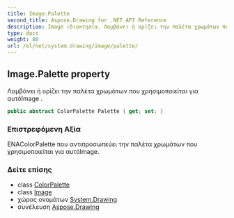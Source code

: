 ```yaml
---
title: Image.Palette
second_title: Aspose.Drawing for .NET API Reference
description: Image ιδιοκτησία. Λαμβάνει ή ορίζει την παλέτα χρωμάτων που χρησιμοποιείται για αυτόImage .
type: docs
weight: 80
url: /el/net/system.drawing/image/palette/
---
```

## Image.Palette property

Λαμβάνει ή ορίζει την παλέτα χρωμάτων που χρησιμοποιείται για αυτόImage .

```csharp
public abstract ColorPalette Palette { get; set; }
```

### Επιστρεφόμενη Αξία

ΕΝΑColorPalette που αντιπροσωπεύει την παλέτα χρωμάτων που χρησιμοποιείται για αυτόImage.

### Δείτε επίσης

* class [ColorPalette](../../../system.drawing.imaging/colorpalette/)
* class [Image](../)
* χώρος ονομάτων [System.Drawing](../../image/)
* συνέλευση [Aspose.Drawing](../../../)


